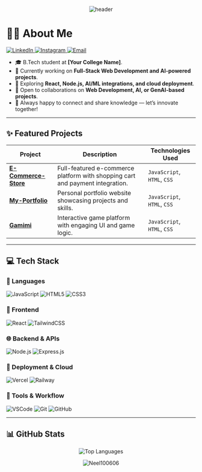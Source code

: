 <p align="center">
  <img src="https://capsule-render.vercel.app/api?type=waving&color=gradient&height=280&section=header&text=NEEL&fontSize=80&fontColor=ffffff&animation=twinkling&fontAlignY=35&desc=Building%20Innovative%20Web%20Solutions&descAlign=50&descAlignY=51" alt="header"/>
</p>

# 🙋‍♂️ About Me

<a href="https://www.linkedin.com/" target="_blank">
  <img src="https://img.shields.io/badge/LinkedIn-0077B5?style=for-the-badge&logo=linkedin&logoColor=white" alt="LinkedIn"/>
</a>
<a href="https://instagram.com/" target="_blank">
  <img src="https://img.shields.io/badge/Instagram-E4405F?style=for-the-badge&logo=instagram&logoColor=white" alt="Instagram"/>
</a>
<a href="mailto:your-email@example.com" target="_blank">
  <img src="https://img.shields.io/badge/Email-D14836?style=for-the-badge&logo=gmail&logoColor=white" alt="Email"/>
</a>

- 🎓 B.Tech student at **[Your College Name]**.
- 🔭 Currently working on **Full-Stack Web Development and AI-powered projects**.
- 🌱 Exploring **React, Node.js, AI/ML integrations, and cloud deployment**.
- 🤝 Open to collaborations on **Web Development, AI, or GenAI-based projects**.
- 💬 Always happy to connect and share knowledge — let’s innovate together!

---

## ✨ Featured Projects

| Project | Description | Technologies Used |
|---|---|---|
| **[E-Commerce-Store](https://github.com/Neel100606/E-Commerce-Store)** | Full-featured e-commerce platform with shopping cart and payment integration. | `JavaScript`, `HTML`, `CSS` |
| **[My-Portfolio](https://github.com/Neel100606/My-Portfolio)** | Personal portfolio website showcasing projects and skills. | `JavaScript`, `HTML`, `CSS` |
| **[Gamimi](https://github.com/Neel100606/Gamimi)** | Interactive game platform with engaging UI and game logic. | `JavaScript`, `HTML`, `CSS` |

---

## 💻 Tech Stack

### 🧠 Languages
![JavaScript](https://img.shields.io/badge/javascript-%23323330.svg?style=for-the-badge&logo=javascript&logoColor=%23F7DF1E)
![HTML5](https://img.shields.io/badge/html5-%23E34F26.svg?style=for-the-badge&logo=html5&logoColor=white)
![CSS3](https://img.shields.io/badge/css3-%231572B6.svg?style=for-the-badge&logo=css3&logoColor=white)

### 🎨 Frontend
![React](https://img.shields.io/badge/react-%2361DAFB.svg?style=for-the-badge&logo=react&logoColor=black)
![TailwindCSS](https://img.shields.io/badge/tailwindcss-%2338B2AC.svg?style=for-the-badge&logo=tailwind-css&logoColor=white)

### 🌐 Backend & APIs
![Node.js](https://img.shields.io/badge/node.js-43853D?style=for-the-badge&logo=node-dot-js&logoColor=white)
![Express.js](https://img.shields.io/badge/express.js-%23404d59.svg?style=for-the-badge&logo=express&logoColor=%2361DAFB)

### 🚀 Deployment & Cloud
![Vercel](https://img.shields.io/badge/vercel-%23000000.svg?style=for-the-badge&logo=vercel&logoColor=white)
![Railway](https://img.shields.io/badge/railway-%234433FF.svg?style=for-the-badge&logo=railway&logoColor=white)

### 🧰 Tools & Workflow
![VSCode](https://img.shields.io/badge/VSCode-%23007ACC.svg?style=for-the-badge&logo=visual-studio-code&logoColor=white)
![Git](https://img.shields.io/badge/git-%23F05033.svg?style=for-the-badge&logo=git&logoColor=white)
![GitHub](https://img.shields.io/badge/github-%23121011.svg?style=for-the-badge&logo=github&logoColor=white)

---

## 📊 GitHub Stats
<p align="center">
  <img src="https://github-readme-stats.vercel.app/api/top-langs/?username=Neel100606&theme=dark&hide_border=true&include_all_commits=true&count_private=false&layout=compact" alt="Top Languages" />
</p>
<p align="center"> <img src="https://komarev.com/ghpvc/?username=Neel100606&label=Profile%20views&color=0e75b6&style=flat" alt="Neel100606" /> </p>
